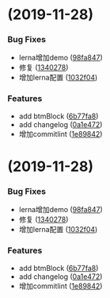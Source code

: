 #  (2019-11-28)


### Bug Fixes

* lerna增加demo ([98fa847](https://github.com/FoxDaxian/oneForAll/commit/98fa8478cb9d2b6a0d467a4f32d72c47dbef0eed))
* 修复 ([1340278](https://github.com/FoxDaxian/oneForAll/commit/13402785742d63118acfe3880bc0e6952c404683))
* 增加lerna配置 ([1032f04](https://github.com/FoxDaxian/oneForAll/commit/1032f044bf5546cc5eec4103130274a246a02e23))


### Features

* add btmBlock ([6b77fa8](https://github.com/FoxDaxian/oneForAll/commit/6b77fa8e0a42fe0d5e7c7cabb664117fb9a17b39))
* add changelog ([0a1e472](https://github.com/FoxDaxian/oneForAll/commit/0a1e472a9d6373e8dcbe70eca9d86f7239707acc))
* 增加commitlint ([1e89842](https://github.com/FoxDaxian/oneForAll/commit/1e8984244efc574e3d2121d791c7526af280841c))



#  (2019-11-28)


### Bug Fixes

* lerna增加demo ([98fa847](https://github.com/FoxDaxian/oneForAll/commit/98fa8478cb9d2b6a0d467a4f32d72c47dbef0eed))
* 修复 ([1340278](https://github.com/FoxDaxian/oneForAll/commit/13402785742d63118acfe3880bc0e6952c404683))
* 增加lerna配置 ([1032f04](https://github.com/FoxDaxian/oneForAll/commit/1032f044bf5546cc5eec4103130274a246a02e23))


### Features

* add btmBlock ([6b77fa8](https://github.com/FoxDaxian/oneForAll/commit/6b77fa8e0a42fe0d5e7c7cabb664117fb9a17b39))
* add changelog ([0a1e472](https://github.com/FoxDaxian/oneForAll/commit/0a1e472a9d6373e8dcbe70eca9d86f7239707acc))
* 增加commitlint ([1e89842](https://github.com/FoxDaxian/oneForAll/commit/1e8984244efc574e3d2121d791c7526af280841c))



